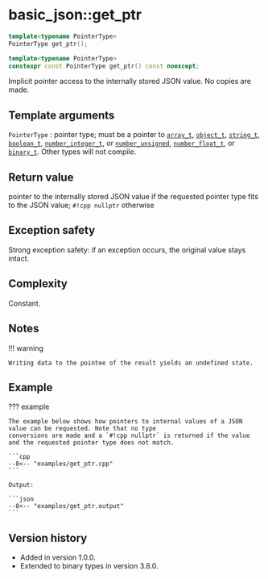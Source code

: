 # basic_json::get_ptr

```cpp
template<typename PointerType>
PointerType get_ptr();

template<typename PointerType>
constexpr const PointerType get_ptr() const noexcept;
```

Implicit pointer access to the internally stored JSON value. No copies are made.

## Template arguments

`PointerType`
:   pointer type; must be a pointer to [`array_t`](array_t.md), [`object_t`](object_t.md), [`string_t`](string_t.md),
    [`boolean_t`](boolean_t.md), [`number_integer_t`](number_integer_t.md), or [`number_unsigned`](number_unsigned.md),
    [`number_float_t`](number_float_t.md), or [`binary_t`](binary_t.md). Other types will not compile.

## Return value

pointer to the internally stored JSON value if the requested pointer type fits to the JSON value; `#!cpp nullptr`
otherwise

## Exception safety

Strong exception safety: if an exception occurs, the original value stays intact.

## Complexity

Constant.

## Notes

!!! warning

    Writing data to the pointee of the result yields an undefined state.

## Example

??? example

    The example below shows how pointers to internal values of a JSON value can be requested. Note that no type
    conversions are made and a `#!cpp nullptr` is returned if the value and the requested pointer type does not match.
    
    ```cpp
    --8<-- "examples/get_ptr.cpp"
    ```
    
    Output:
    
    ```json
    --8<-- "examples/get_ptr.output"
    ```

## Version history

- Added in version 1.0.0.
- Extended to binary types in version 3.8.0.
